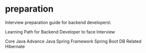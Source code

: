 # preparation
Interview preparation guide for backend developers\

Learning Path for Backend Developer to face Interview

Core Java
Advance Java
Spring Framework
Spring Boot
DB Related
Hibernate
